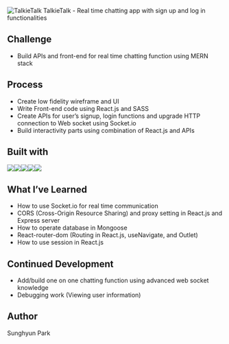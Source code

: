![TalkieTalk](https://github.com/oliveguy/live-chat-app/assets/103153516/6082c704-9c5e-44d7-9699-3cb0779b951d)
TalkieTalk - Real time chatting app with sign up and log in functionalities

## Challenge
- Build APIs and front-end for real time chatting function using MERN stack

## Process
-	Create low fidelity wireframe and UI
-	Write Front-end code using React.js and SASS
-	Create APIs for user’s signup, login functions and upgrade HTTP connection to Web socket using Socket.io
-	Build interactivity parts using combination of React.js and APIs

## Built with
<div style="display:flex;">
  <img src="https://img.shields.io/badge/Express-blue?style=for-the-badge&logo=Express&logoColor=green"/>
  <img src="https://img.shields.io/badge/NodeJS-white?style=for-the-badge&logo=Node.js&logoColor=green"/>
  <img src="https://img.shields.io/badge/MongoDB-blue?style=for-the-badge&logo=MongoDB&logoColor=green"/>
  <img src="https://img.shields.io/badge/React-green?style=for-the-badge&logo=React&logoColor=blue"/>
  <img src="https://img.shields.io/badge/Scss-green?style=for-the-badge&logo=Sass&logoColor=CC6699"/>
</div>

## What I’ve Learned
-	How to use Socket.io for real time communication
-	CORS (Cross-Origin Resource Sharing) and proxy setting in React.js and Express server
-	How to operate database in Mongoose
-	React-router-dom (Routing in React.js, useNavigate, and Outlet)
-	How to use session in React.js

## Continued Development
-	Add/build one on one chatting function using advanced web socket knowledge
-	Debugging work (Viewing user information)

## Author
Sunghyun Park

